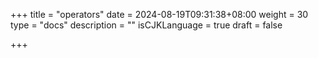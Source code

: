 +++
title = "operators"
date = 2024-08-19T09:31:38+08:00
weight = 30
type = "docs"
description = ""
isCJKLanguage = true
draft = false

+++

